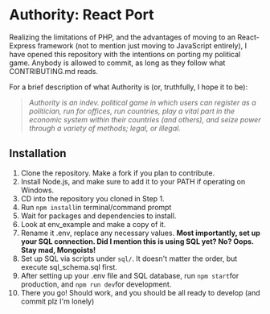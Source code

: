 # Authority: React Port
Realizing the limitations of PHP, and the advantages of moving to an React-Express framework (not to mention just moving to JavaScript entirely), I have opened this repository with the intentions on porting my political game. Anybody is allowed to commit, as long as they follow what CONTRIBUTING.md reads.

For a brief description of what Authority is (or, truthfully, I hope it to be):

> *Authority is an indev. political game in which users can register as a politician, run for offices, run countries, play a vital part in the economic system within their countries (and others), and seize power through a variety of methods; legal, or illegal.*

## Installation

 1. Clone the repository. Make a fork if you plan to contribute.
 2. Install Node.js, and make sure to add it to your PATH if operating on Windows. 
 3. CD into the repository you cloned in Step 1.
 4. Run `npm install`in terminal/command prompt
 5. Wait for packages and dependencies to install.
 6. Look at env_example and make a copy of it.
 7. Rename it .env, replace any necessary values. **Most importantly, set up your SQL connection. Did I mention this is using SQL yet? No? Oops. Stay mad, Mongoists!**
 8. Set up SQL via scripts under `sql/`. It doesn't matter the order, but execute sql_schema.sql first.
 9. After setting up your .env file and SQL database, run `npm start`for production, and `npm run dev`for development. 
 10. There you go! Should work, and you should be all ready to develop (and commit plz I'm lonely)
